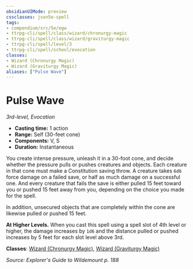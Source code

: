 ```yaml
---
obsidianUIMode: preview
cssclasses: json5e-spell
tags:
- compendium/src/5e/egw
- ttrpg-cli/spell/class/wizard/chronurgy-magic
- ttrpg-cli/spell/class/wizard/graviturgy-magic
- ttrpg-cli/spell/level/3
- ttrpg-cli/spell/school/evocation
classes:
- Wizard (Chronurgy Magic)
- Wizard (Graviturgy Magic)
aliases: ["Pulse Wave"]
---
```

# Pulse Wave
*3rd-level, Evocation*  

- **Casting time:** 1 action
- **Range:** Self (30-feet cone)
- **Components:** V, S
- **Duration:** Instantaneous

You create intense pressure, unleash it in a 30-foot cone, and decide whether the pressure pulls or pushes creatures and objects. Each creature in that cone must make a Constitution saving throw. A creature takes `6d6` force damage on a failed save, or half as much damage on a successful one. And every creature that fails the save is either pulled 15 feet toward you or pushed 15 feet away from you, depending on the choice you made for the spell.

In addition, unsecured objects that are completely within the cone are likewise pulled or pushed 15 feet.

**At Higher Levels.** When you cast this spell using a spell slot of 4th level or higher, the damage increases by `1d6` and the distance pulled or pushed increases by 5 feet for each slot level above 3rd.

**Classes**: [Wizard (Chronurgy Magic)](/3-Mechanics/CLI/classes/wizard-chronurgy-magic-egw.md), [Wizard (Graviturgy Magic)](/3-Mechanics/CLI/classes/wizard-graviturgy-magic-egw.md)

*Source: Explorer's Guide to Wildemount p. 188*